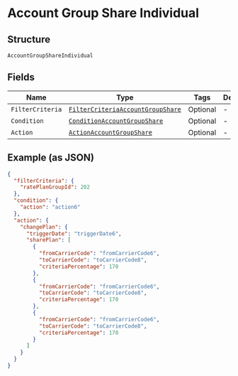 
# Account Group Share Individual

## Structure

`AccountGroupShareIndividual`

## Fields

| Name | Type | Tags | Description |
|  --- | --- | --- | --- |
| `FilterCriteria` | [`FilterCriteriaAccountGroupShare`](../../doc/models/filter-criteria-account-group-share.md) | Optional | - |
| `Condition` | [`ConditionAccountGroupShare`](../../doc/models/condition-account-group-share.md) | Optional | - |
| `Action` | [`ActionAccountGroupShare`](../../doc/models/action-account-group-share.md) | Optional | - |

## Example (as JSON)

```json
{
  "filterCriteria": {
    "ratePlanGroupId": 202
  },
  "condition": {
    "action": "action6"
  },
  "action": {
    "changePlan": {
      "triggerDate": "triggerDate6",
      "sharePlan": [
        {
          "fromCarrierCode": "fromCarrierCode6",
          "toCarrierCode": "toCarrierCode8",
          "criteriaPercentage": 170
        },
        {
          "fromCarrierCode": "fromCarrierCode6",
          "toCarrierCode": "toCarrierCode8",
          "criteriaPercentage": 170
        },
        {
          "fromCarrierCode": "fromCarrierCode6",
          "toCarrierCode": "toCarrierCode8",
          "criteriaPercentage": 170
        }
      ]
    }
  }
}
```


